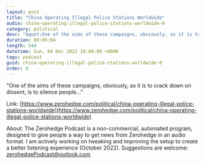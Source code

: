 ```yaml
---
layout: post
title: "China Operating Illegal Police Stations Worldwide"
audio: china-operating-illegal-police-stations-worldwide-0
category: political
desc: "&quot;One of the aims of these campaigns, obviously, as it is to crack down on dissent, is to silence people...&quot;"
duration: 00:09:04
length: 544
datetime: Sun, 04 Dec 2022 16:00:00 +0000
tags: podcast
guid: china-operating-illegal-police-stations-worldwide-0
order: 0
---
```

&quot;One of the aims of these campaigns, obviously, as it is to crack down on dissent, is to silence people...&quot;

Link: [https://www.zerohedge.com/political/china-operating-illegal-police-stations-worldwide](https://www.zerohedge.com/political/china-operating-illegal-police-stations-worldwide)

About: The Zerohedge Podcast is a non-commercial, automated program, designed to give people a way to get news from Zerohedge in an audio format.  I am actively working on tweaking and improving the setup to create a better listening experience (October 2022).  Suggestions are welcome: [zerohedgePodcast@outlook.com](mailto:zerohedgePodcast@outlook.com)